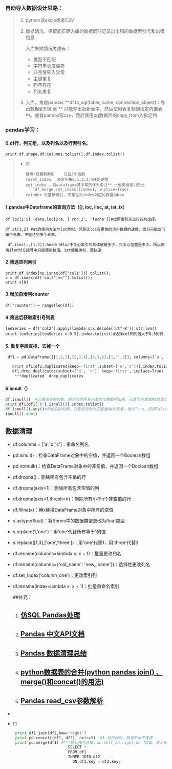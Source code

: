 ### 自动导入数据设计思路：

> 1. python读excle或者CSV
>
> 2. 数据清洗，保留能正确入库的数据同时记录出出错的数据索引号和出错信息
>
>    入库失败情况考虑有：
>
>    - 类型不匹配
>    - 字符串长度越界
>    - 非空值导入异常
>    - 主键重复
>    - 列不存在
>    - 列名重复
>
> 3. 入库，考虑pandas **df.to_sql(table_name, connection_object)：导出数据到SQL表 ** 只能导出至新表中，然后使用表复制到指定内置表中。或者pandas写csv，然后使用pg数据库的copy_from入指定列

### pandas学习：

#### 0.df行，列元组，以及列名以及行索引名。

`print df.shape,df.columns.tolist(),df.index.tolist()`

> - [x] ```
>   替换/设置新索引    记住3个函数  
>   reset_index， 使索引按0,1,2,3,4开始递增  
>   set_index ，将dataframe其中某列作为索引** 一般更换索引用此
>   	df_merge.set_index([index], inplace=True)  
>   reindex 设置新索引, 不存在的index对应的数据为Nan 
>   ```



#### 1.pandas中Dataframe的查询方法（[], loc, iloc, at, iat, ix）

`df.loc[1:5]  data.loc[2:4, ['rnd_2', 'fecha']]#按照索引来进行行列选择。`

```
df.at[3,2] #at的使用方法与loc类似，但是比loc有更快的访问数据的速度，而且只能访问单个元素，不能访问多个元素。`
```

` df.iloc[:,[1,2]].head()#loc不关心索引的具体值是多少，只关心位置是多少，所以使用iloc时方括号中只能使用数值。iat使用类似，更快速`

#### 2.筛选空列索引 

```
print df.index[np.isnan(df['col1'])].tolist(); 
x = df.index[df['col3']==""].tolist();
print x[0]
```

#### 3.增加自增列counter

`df['counter'] = range(len(df))`

#### 4.筛选后获取索引号列表

``````
lenSeries = df['col2'].apply(lambda x:x.decode('utf-8')).str.len()
print lenSeries[lenSeries > 0.5].index.tolist()#选择col列的值大于0.5的行
``````

#### 5. 重复字段查找，去掉一个

```python
 df1 = pd.DataFrame([[1,2,3],[2,3,4],[4,5,6],[1,'',3]], columns=['a', 'b', 'c'])

   print df1[df1.duplicated(keep='first',subset=['a','c'])].index.tolist()#查找’a‘’c‘列重复索引号
   df1.drop_duplicates(subset=['a', 'c'], keep='first', inplace=True)
    ***duplicated  drop_duplicates
```

#### 6.isnull（）

```python
df.isnull()  #元素级别的判断，把对应的所有元素的位置都列出来，元素为空或者NA就显示True，否则就是False
print df1[df1['b'].isnull()].index.tolist()
df.isnull().any()#列级别的判断，只要该列有为空或者NA的元素，就为True，否则False
isnull().sum()　
```



## 数据清理

- df.columns = ['a','b','c']：重命名列名

- pd.isnull()：检查DataFrame对象中的空值，并返回一个Boolean数组

- pd.notnull()：检查DataFrame对象中的非空值，并返回一个Boolean数组

- df.dropna()：删除所有包含空值的行

- df.dropna(axis=1)：删除所有包含空值的列

- df.dropna(axis=1,thresh=n)：删除所有小于n个非空值的行

- df.fillna(x)：用x替换DataFrame对象中所有的空值

- s.astype(float)：将Series中的数据类型更改为float类型

- s.replace(1,'one')：用‘one’代替所有等于1的值

- s.replace([1,3],['one','three'])：用'one'代替1，用'three'代替3

- df.rename(columns=lambda x: x + 1)：批量更改列名

- df.rename(columns={'old_name': 'new_ name'})：选择性更改列名

- df.set_index('column_one')：更改索引列

- df.rename(index=lambda x: x + 1)：批量重命名索引

  

  ##补充：

  1. ## [仿SQL Pandas处理](https://www.cnblogs.com/en-heng/p/5630849.html)

  2. ## [Pandas 中文API文档](https://www.jianshu.com/p/a77b0bc736f2)

  3. ## [Pandas 数据清理总结](https://www.jianshu.com/p/8ba8744b4c48)

  4. ## [python数据表的合并(python pandas join() 、merge()和concat()的用法)](https://www.cnblogs.com/xk-bench/p/8379180.html)

  5. ## [Pandas read_csv参数解析](https://www.jianshu.com/p/366aa5daaba9)

  

  

- 

- [ ] ```python
   print df1.join(df2,how="right")
   print pd.concat([df1, df2], axis=0)  #1 对行操作，相当于水平连接
   print pd.merge(df1) #***默认按列连接，on left_on right_on 与SQL 意义相同
                          SELECT *
                          FROM df1
                          INNER JOIN df2
                            ON df1.key = df2.key;
  ```

  

 

 

 

 